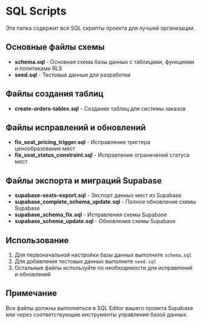 # SQL Scripts

Эта папка содержит все SQL скрипты проекта для лучшей организации.

## Основные файлы схемы

- **schema.sql** - Основная схема базы данных с таблицами, функциями и политиками RLS
- **seed.sql** - Тестовые данные для разработки

## Файлы создания таблиц

- **create-orders-tables.sql** - Создание таблиц для системы заказов

## Файлы исправлений и обновлений

- **fix_seat_pricing_trigger.sql** - Исправление триггера ценообразования мест
- **fix_seat_status_constraint.sql** - Исправление ограничений статуса мест

## Файлы экспорта и миграций Supabase

- **supabase-seats-export.sql** - Экспорт данных мест из Supabase
- **supabase_complete_schema_update.sql** - Полное обновление схемы Supabase
- **supabase_schema_fix.sql** - Исправления схемы Supabase
- **supabase_schema_update.sql** - Обновления схемы Supabase

## Использование

1. Для первоначальной настройки базы данных выполните `schema.sql`
2. Для добавления тестовых данных выполните `seed.sql`
3. Остальные файлы используйте по необходимости для исправлений и обновлений

## Примечание

Все файлы должны выполняться в SQL Editor вашего проекта Supabase или через соответствующие инструменты управления базой данных.